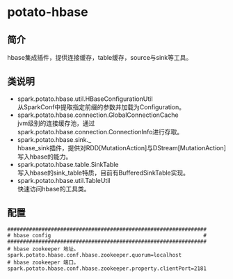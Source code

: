 # potato-hbase  
## 简介  
hbase集成插件，提供连接缓存，table缓存，source与sink等工具。  

## 类说明  
* spark.potato.hbase.util.HBaseConfigurationUtil  
从SparkConf中提取指定前缀的参数并加载为Configuration。  
* spark.potato.hbase.connection.GlobalConnectionCache  
jvm级别的连接缓存池，通过spark.potato.hbase.connection.ConnectionInfo进行存取。  
* spark.potato.hbase.sink._  
hbase_sink插件，提供对RDD[MutationAction]与DStream[MutationAction]写入hbase的能力。  
* spark.potato.hbase.table.SinkTable  
写入hbase的sink_table特质，目前有BufferedSinkTable实现。  
* spark.potato.hbase.util.TableUtil  
快速访问hbase的工具类。  

## 配置
```text
################################################################
# hbase config                                                 #
################################################################
# hbase zookeeper 地址。
spark.potato.hbase.conf.hbase.zookeeper.quorum=localhost
# hbase zookeeper 端口。
spark.potato.hbase.conf.hbase.zookeeper.property.clientPort=2181
```  
